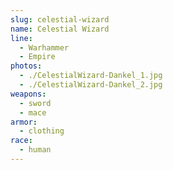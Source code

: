 ```yaml
---
slug: celestial-wizard
name: Celestial Wizard
line:
  - Warhammer
  - Empire
photos:
  - ./CelestialWizard-Dankel_1.jpg
  - ./CelestialWizard-Dankel_2.jpg
weapons:
  - sword
  - mace
armor:
  - clothing
race:
  - human
---
```

